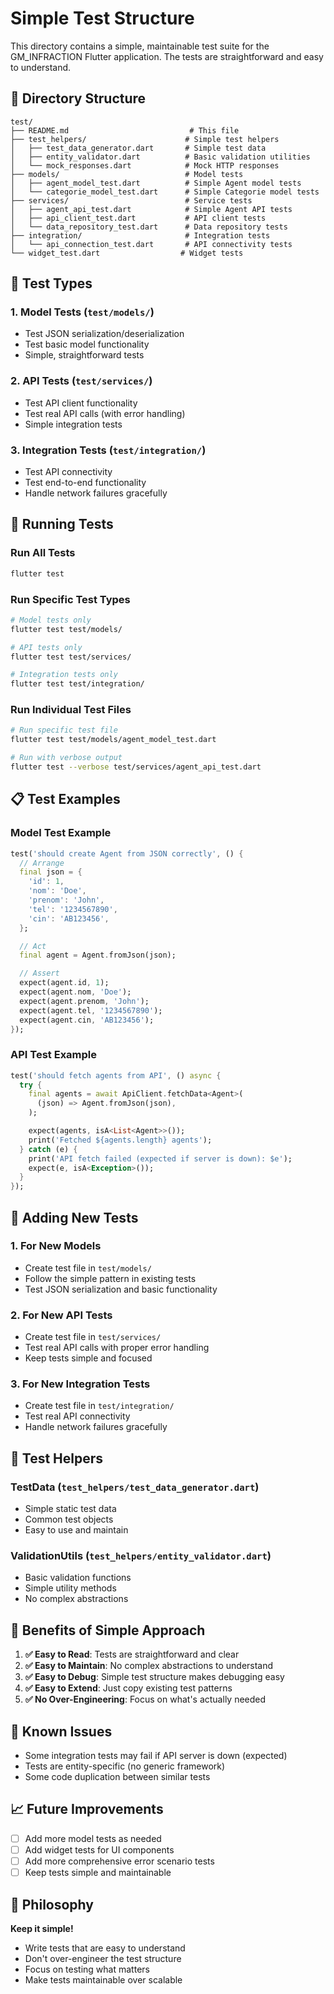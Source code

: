 # Simple Test Structure

This directory contains a simple, maintainable test suite for the GM_INFRACTION Flutter application. The tests are straightforward and easy to understand.

## 📁 Directory Structure

```
test/
├── README.md                           # This file
├── test_helpers/                      # Simple test helpers
│   ├── test_data_generator.dart       # Simple test data
│   ├── entity_validator.dart          # Basic validation utilities
│   └── mock_responses.dart            # Mock HTTP responses
├── models/                            # Model tests
│   ├── agent_model_test.dart          # Simple Agent model tests
│   └── categorie_model_test.dart      # Simple Categorie model tests
├── services/                          # Service tests
│   ├── agent_api_test.dart            # Simple Agent API tests
│   ├── api_client_test.dart           # API client tests
│   └── data_repository_test.dart      # Data repository tests
├── integration/                       # Integration tests
│   └── api_connection_test.dart       # API connectivity tests
└── widget_test.dart                  # Widget tests
```

## 🧪 Test Types

### 1. **Model Tests** (`test/models/`)

- Test JSON serialization/deserialization
- Test basic model functionality
- Simple, straightforward tests

### 2. **API Tests** (`test/services/`)

- Test API client functionality
- Test real API calls (with error handling)
- Simple integration tests

### 3. **Integration Tests** (`test/integration/`)

- Test API connectivity
- Test end-to-end functionality
- Handle network failures gracefully

## 🚀 Running Tests

### Run All Tests

```bash
flutter test
```

### Run Specific Test Types

```bash
# Model tests only
flutter test test/models/

# API tests only
flutter test test/services/

# Integration tests only
flutter test test/integration/
```

### Run Individual Test Files

```bash
# Run specific test file
flutter test test/models/agent_model_test.dart

# Run with verbose output
flutter test --verbose test/services/agent_api_test.dart
```

## 📋 Test Examples

### **Model Test Example**

```dart
test('should create Agent from JSON correctly', () {
  // Arrange
  final json = {
    'id': 1,
    'nom': 'Doe',
    'prenom': 'John',
    'tel': '1234567890',
    'cin': 'AB123456',
  };

  // Act
  final agent = Agent.fromJson(json);

  // Assert
  expect(agent.id, 1);
  expect(agent.nom, 'Doe');
  expect(agent.prenom, 'John');
  expect(agent.tel, '1234567890');
  expect(agent.cin, 'AB123456');
});
```

### **API Test Example**

```dart
test('should fetch agents from API', () async {
  try {
    final agents = await ApiClient.fetchData<Agent>(
      (json) => Agent.fromJson(json),
    );

    expect(agents, isA<List<Agent>>());
    print('Fetched ${agents.length} agents');
  } catch (e) {
    print('API fetch failed (expected if server is down): $e');
    expect(e, isA<Exception>());
  }
});
```

## 📝 Adding New Tests

### 1. **For New Models**

- Create test file in `test/models/`
- Follow the simple pattern in existing tests
- Test JSON serialization and basic functionality

### 2. **For New API Tests**

- Create test file in `test/services/`
- Test real API calls with proper error handling
- Keep tests simple and focused

### 3. **For New Integration Tests**

- Create test file in `test/integration/`
- Test real API connectivity
- Handle network failures gracefully

## 🔧 Test Helpers

### **TestData** (`test_helpers/test_data_generator.dart`)

- Simple static test data
- Common test objects
- Easy to use and maintain

### **ValidationUtils** (`test_helpers/entity_validator.dart`)

- Basic validation functions
- Simple utility methods
- No complex abstractions

## 🎯 Benefits of Simple Approach

1. **✅ Easy to Read**: Tests are straightforward and clear
2. **✅ Easy to Maintain**: No complex abstractions to understand
3. **✅ Easy to Debug**: Simple test structure makes debugging easy
4. **✅ Easy to Extend**: Just copy existing test patterns
5. **✅ No Over-Engineering**: Focus on what's actually needed

## 🚨 Known Issues

- Some integration tests may fail if API server is down (expected)
- Tests are entity-specific (no generic framework)
- Some code duplication between similar tests

## 📈 Future Improvements

- [ ] Add more model tests as needed
- [ ] Add widget tests for UI components
- [ ] Add more comprehensive error scenario tests
- [ ] Keep tests simple and maintainable

## 🎯 Philosophy

**Keep it simple!**

- Write tests that are easy to understand
- Don't over-engineer the test structure
- Focus on testing what matters
- Make tests maintainable over scalable

